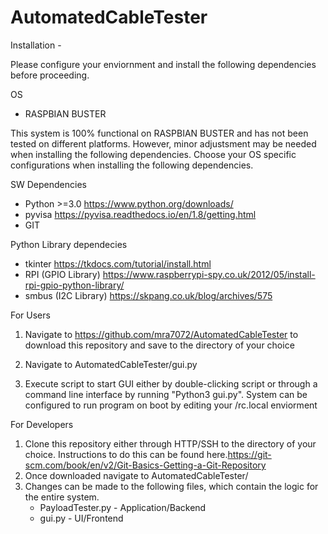 # AutomatedCableTester

Installation -

Please configure your enviornment and install the following dependencies before proceeding. 

OS 
- RASPBIAN BUSTER

This system  is 100% functional on RASPBIAN BUSTER and has not been tested on different platforms. However, minor adjustsment may be needed  when installing the following dependencies. Choose your OS specific configurations when installing the following dependencies. 

SW Dependencies
- Python >=3.0 https://www.python.org/downloads/
- pyvisa https://pyvisa.readthedocs.io/en/1.8/getting.html
- GIT 

Python Library dependecies 
- tkinter https://tkdocs.com/tutorial/install.html
- RPI (GPIO Library) https://www.raspberrypi-spy.co.uk/2012/05/install-rpi-gpio-python-library/
- smbus (I2C Library) https://skpang.co.uk/blog/archives/575


For Users 
1. Navigate to https://github.com/mra7072/AutomatedCableTester to download this repository and save to the directory of your choice

2. Navigate to AutomatedCableTester/gui.py
3. Execute script to start GUI either by double-clicking script or through a command line interface by running "Python3 gui.py". System can be configured to run program on boot by editing your /rc.local enviorment 

For Developers
1. Clone this repository either through HTTP/SSH to the directory of your choice. Instructions to do this can be found here.https://git-scm.com/book/en/v2/Git-Basics-Getting-a-Git-Repository
2. Once downloaded navigate to AutomatedCableTester/
3. Changes can be made to the following files, which contain the logic for the entire system.
    - PayloadTester.py - Application/Backend 
    - gui.py - UI/Frontend

